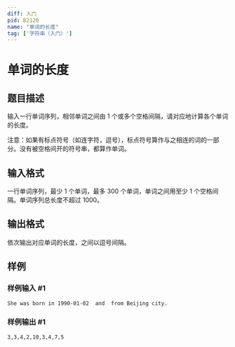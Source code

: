 ```yaml
---
diff: 入门
pid: B2120
name: "单词的长度"
tag: ['字符串（入门）']
---
```

# 单词的长度
## 题目描述

输入一行单词序列，相邻单词之间由 $1$ 个或多个空格间隔，请对应地计算各个单词的长度。

注意：如果有标点符号（如连字符，逗号），标点符号算作与之相连的词的一部分。没有被空格间开的符号串，都算作单词。
## 输入格式

一行单词序列，最少 $1$ 个单词，最多 $300$ 个单词，单词之间用至少 $1$ 个空格间隔。单词序列总长度不超过 $1000$。
## 输出格式

依次输出对应单词的长度，之间以逗号间隔。
## 样例

### 样例输入 #1
```
She was born in 1990-01-02  and  from Beijing city.
```
### 样例输出 #1
```
3,3,4,2,10,3,4,7,5
```
